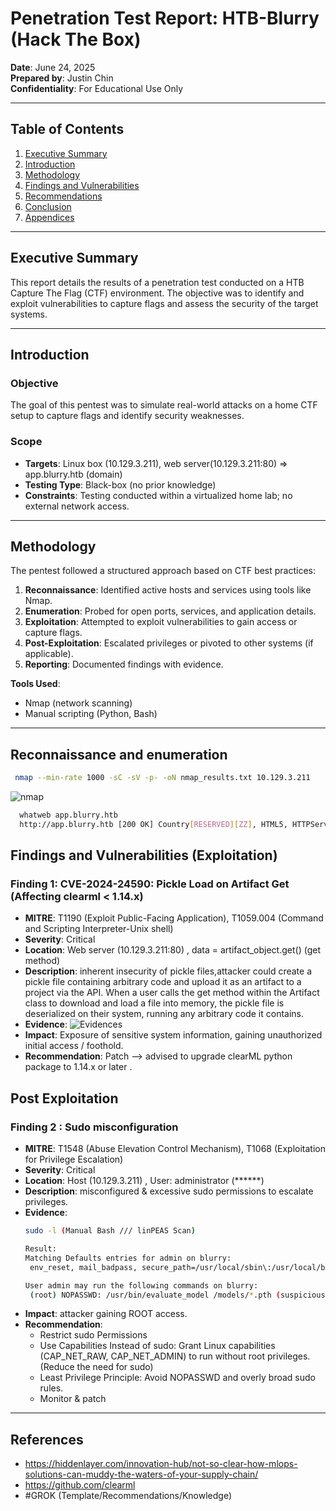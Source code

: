 # Penetration Test Report: HTB-Blurry (Hack The Box)

**Date**: June 24, 2025  
**Prepared by**: Justin Chin  
**Confidentiality**: For Educational Use Only  

---

## Table of Contents
1. [Executive Summary](#executive-summary)
2. [Introduction](#introduction)
3. [Methodology](#methodology)
4. [Findings and Vulnerabilities](#findings-and-vulnerabilities)
5. [Recommendations](#recommendations)
6. [Conclusion](#conclusion)
7. [Appendices](#appendices)

---

## Executive Summary
This report details the results of a penetration test conducted on a HTB Capture The Flag (CTF) environment. The objective was to identify and exploit vulnerabilities to capture flags and assess the security of the target systems. 

---

## Introduction
### Objective
The goal of this pentest was to simulate real-world attacks on a home CTF setup to capture flags and identify security weaknesses.

### Scope
- **Targets**: Linux box (10.129.3.211), web server(10.129.3.211:80) => app.blurry.htb (domain)
- **Testing Type**: Black-box (no prior knowledge) 
- **Constraints**: Testing conducted within a virtualized home lab; no external network access.

---

## Methodology
The pentest followed a structured approach based on CTF best practices:
1. **Reconnaissance**: Identified active hosts and services using tools like Nmap.
2. **Enumeration**: Probed for open ports, services, and application details.
3. **Exploitation**: Attempted to exploit vulnerabilities to gain access or capture flags.
4. **Post-Exploitation**: Escalated privileges or pivoted to other systems (if applicable).
5. **Reporting**: Documented findings with evidence.

**Tools Used**:
- Nmap (network scanning)
- Manual scripting (Python, Bash)

---
## Reconnaissance and enumeration
 ```Bash
  nmap --min-rate 1000 -sC -sV -p- -oN nmap_results.txt 10.129.3.211
```
![nmap](https://github.com/user-attachments/assets/029cf4b6-f424-45af-aed4-b6015a524927)

```Bash
  whatweb app.blurry.htb
  http://app.blurry.htb [200 OK] Country[RESERVED][ZZ], HTML5, HTTPServer[nginx/1.18.0], IP[10.129.3.211], Script[module], Title[ClearML], nginx[1.18.0]

```

## Findings and Vulnerabilities (Exploitation)

### Finding 1: CVE-2024-24590: Pickle Load on Artifact Get (Affecting clearml < 1.14.x)
- **MITRE**: T1190 (Exploit Public-Facing Application), T1059.004 (Command and Scripting Interpreter-Unix shell)
- **Severity**: Critical
- **Location**: Web server (10.129.3.211:80) , data = artifact_object.get() (get method)
- **Description**: inherent insecurity of pickle files,attacker could create a pickle file containing arbitrary code and upload it as an artifact to a project    via the API. When a user calls the get method within the Artifact class to download and load a file into memory, the pickle file is deserialized on their     system, running any arbitrary code it contains.
- **Evidence**: ![Evidences]([https://github.com/user-attachments/assets/029cf4b6-f424-45af-aed4-b6015a524927](https://docs.google.com/document/d/1mQaFASzfT1wpp8ShsOi6zicPCo3hMYvIM4LM394lkCs/edit?usp=sharing))
- **Impact**: Exposure of sensitive system information, gaining unauthorized initial access / foothold.
- **Recommendation**: Patch --> advised to upgrade clearML python package to 1.14.x or later . 

## Post Exploitation

### Finding 2 : Sudo misconfiguration
- **MITRE**: T1548 (Abuse Elevation Control Mechanism), T1068 (Exploitation for Privilege Escalation)
- **Severity**: Critical
- **Location**: Host (10.129.3.211) , User: administrator (******)
- **Description**: misconfigured & excessive sudo permissions to escalate privileges.
- **Evidence**: 
   ```Bash
  sudo -l (Manual Bash /// linPEAS Scan)
   
  Result:
  Matching Defaults entries for admin on blurry:
    env_reset, mail_badpass, secure_path=/usr/local/sbin\:/usr/local/bin\:/usr/sbin\:/usr/bin\:/sbin\:/bin

  User admin may run the following commands on blurry:
    (root) NOPASSWD: /usr/bin/evaluate_model /models/*.pth (suspicious)

   ```
- **Impact**: attacker gaining ROOT access. 
- **Recommendation**:
  - Restrict sudo Permissions
  - Use Capabilities Instead of sudo: Grant Linux capabilities (CAP_NET_RAW, CAP_NET_ADMIN) to run without root privileges.
    (Reduce the need for sudo)
  - Least Privilege Principle: Avoid NOPASSWD and overly broad sudo rules.
  - Monitor & patch


---

## References
- https://hiddenlayer.com/innovation-hub/not-so-clear-how-mlops-solutions-can-muddy-the-waters-of-your-supply-chain/
- https://github.com/clearml
- #GROK (Template/Recommendations/Knowledge)

